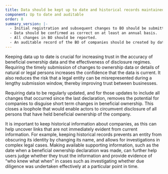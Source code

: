 ```yaml
---
title: Data should be kept up to date and historical records maintained
component: Up to date and auditable
order: 8
summary_version: |-
  - Initial registration and subsequent changes to BO should be submitted in a timely manner, with information updated within a short, defined time period after changes occur.
  - Data should be confirmed as correct on at least an annual basis.
  - All changes in BO should be reported.
  - An auditable record of the BO of companies should be created by dating declarations and storing historical records, including for dormant and dissolved companies.
---
```


Keeping data up to date is crucial for increasing trust in the accuracy of beneficial ownership data and the effectiveness of disclosure regimes. Requiring the timely submission of changes to ownership data or details of natural or legal persons increases the confidence that the data is current. It also reduces the risk that a legal entity can be misrepresented during a lengthy submission window, thereby improving trust between businesses.

Requiring data to be regularly updated, and for those updates to include all changes that occurred since the last declaration, removes the potential for companies to disguise short term changes in beneficial ownership. This closes a loophole that would enable actors to circumvent disclosure of all persons that have held beneficial ownership of the company.

It is important to keep historical information about companies, as this can help uncover links that are not immediately evident from current information. For example, keeping historical records prevents an entity from obscuring its identity by changing its name, and allows for investigations in complex legal cases. Making available supporting information, such as the date when a beneficial ownership declaration was made, can further help users judge whether they trust the information and provide evidence of “who knew what when” in cases such as investigating whether due diligence was undertaken effectively at a particular point in time.
